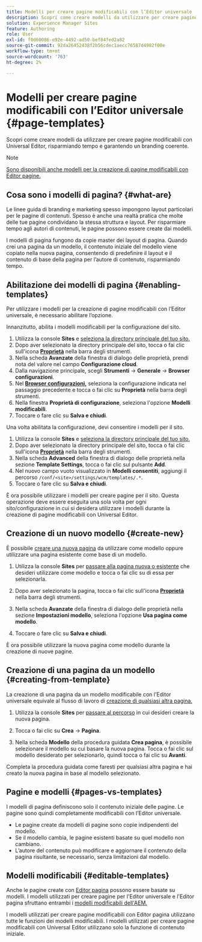 ```yaml
---
title: Modelli per creare pagine modificabili con l’Editor universale
description: Scopri come creare modelli da utilizzare per creare pagine modificabili con Universal Editor, risparmiando tempo e garantendo un branding coerente.
solution: Experience Manager Sites
feature: Authoring
role: User
exl-id: f0d60086-e92e-4492-ad50-bef84fed2a82
source-git-commit: 92da26452438f2b56cdec1aecc76587d4982f00e
workflow-type: tm+mt
source-wordcount: '763'
ht-degree: 2%

---
```



# Modelli per creare pagine modificabili con l’Editor universale {#page-templates}

Scopri come creare modelli da utilizzare per creare pagine modificabili con Universal Editor, risparmiando tempo e garantendo un branding coerente.

>[!NOTE]
>
>[Sono disponibili anche modelli per la creazione di pagine modificabili con Editor pagine.](/help/sites-cloud/authoring/page-editor/templates.md)

## Cosa sono i modelli di pagina? {#what-are}

Le linee guida di branding e marketing spesso impongono layout particolari per le pagine di contenuti. Spesso è anche una realtà pratica che molte delle tue pagine condividano la stessa struttura e layout. Per risparmiare tempo agli autori di contenuti, le pagine possono essere create dai modelli.

I modelli di pagina fungono da copie master dei layout di pagina. Quando crei una pagina da un modello, il contenuto iniziale del modello viene copiato nella nuova pagina, consentendo di predefinire il layout e il contenuto di base della pagina per l’autore di contenuto, risparmiando tempo.

## Abilitazione dei modelli di pagina {#enabling-templates}

Per utilizzare i modelli per la creazione di pagine modificabili con l’Editor universale, è necessario abilitare l’opzione.

Innanzitutto, abilita i modelli modificabili per la configurazione del sito.

1. Utilizza la console **Sites** e [seleziona la directory principale del tuo sito.](/help/sites-cloud/authoring/sites-console/introduction.md#selecting-resources)
1. Dopo aver selezionato la directory principale del sito, tocca o fai clic sull&#39;icona [**Proprietà**](/help/sites-cloud/authoring/sites-console/page-properties.md) nella barra degli strumenti.
1. Nella scheda **Avanzate** della finestra di dialogo delle proprietà, prendi nota del valore nel campo **Configurazione cloud**.
1. Dalla navigazione principale, scegli **Strumenti** -> **Generale** -> **Browser configurazioni**.
1. Nel **[Browser configurazioni,](/help/implementing/developing/introduction/configurations.md)** seleziona la configurazione indicata nel passaggio precedente e tocca o fai clic su **Proprietà** nella barra degli strumenti.
1. Nella finestra **Proprietà di configurazione**, seleziona l&#39;opzione **Modelli modificabili**.
1. Toccare o fare clic su **Salva e chiudi**.

Una volta abilitata la configurazione, devi consentire i modelli per il sito.

1. Utilizza la console **Sites** e [seleziona la directory principale del tuo sito.](/help/sites-cloud/authoring/sites-console/introduction.md#selecting-resources)
1. Dopo aver selezionato la directory principale del sito, tocca o fai clic sull&#39;icona [**Proprietà**](/help/sites-cloud/authoring/sites-console/page-properties.md) nella barra degli strumenti.
1. Nella scheda **Advanced** della finestra di dialogo delle proprietà nella sezione **Template Settings**, tocca o fai clic sul pulsante **Add**.
1. Nel nuovo campo vuoto visualizzato in **Modelli consentiti**, aggiungi il percorso `/conf/<site>/settings/wcm/templates/.*`.
1. Toccare o fare clic su **Salva e chiudi**.

È ora possibile utilizzare i modelli per creare pagine per il sito. Questa operazione deve essere eseguita una sola volta per ogni sito/configurazione in cui si desidera utilizzare i modelli durante la creazione di pagine modificabili con Universal Editor.

## Creazione di un nuovo modello {#create-new}

È possibile [creare una nuova pagina](/help/sites-cloud/authoring/sites-console/creating-pages.md) da utilizzare come modello oppure utilizzare una pagina esistente come base di un modello.

1. Utilizza la console **Sites** per [passare alla pagina nuova o esistente](/help/sites-cloud/authoring/sites-console/introduction.md#selecting-resources) che desideri utilizzare come modello e tocca o fai clic su di essa per selezionarla.

1. Dopo aver selezionato la pagina, tocca o fai clic sull&#39;icona [**Proprietà**](/help/sites-cloud/authoring/sites-console/page-properties.md) nella barra degli strumenti.

1. Nella scheda **Avanzate** della finestra di dialogo delle proprietà nella sezione **Impostazioni modello**, seleziona l&#39;opzione **Usa pagina come modello**.

1. Toccare o fare clic su **Salva e chiudi**.

È ora possibile utilizzare la nuova pagina come modello durante la creazione di nuove pagine.

## Creazione di una pagina da un modello {#creating-from-template}

La creazione di una pagina da un modello modificabile con l&#39;Editor universale equivale al flusso di lavoro di [creazione di qualsiasi altra pagina.](/help/sites-cloud/authoring/sites-console/creating-pages.md)

1. Utilizza la console **Sites** per [passare al percorso](/help/sites-cloud/authoring/sites-console/introduction.md#selecting-resources) in cui desideri creare la nuova pagina.

1. Tocca o fai clic su **Crea** -> **Pagina**.

1. Nella scheda **Modello** della procedura guidata **Crea pagina**, è possibile selezionare il modello su cui basare la nuova pagina. Tocca o fai clic sul modello desiderato per selezionarlo, quindi tocca o fai clic su **Avanti**.

Completa la procedura guidata come faresti per qualsiasi altra pagina e hai creato la nuova pagina in base al modello selezionato.

## Pagine e modelli {#pages-vs-templates}

I modelli di pagina definiscono solo il contenuto iniziale delle pagine. Le pagine sono quindi completamente modificabili con l’Editor universale.

* Le pagine create da modelli di pagine sono copie indipendenti del modello.
* Se il modello cambia, le pagine esistenti basate su quel modello non cambiano.
* L’autore del contenuto può modificare e aggiornare il contenuto della pagina risultante, se necessario, senza limitazioni dal modello.

## Modelli modificabili {#editable-templates}

Anche le pagine create con [Editor pagina](/help/sites-cloud/authoring/page-editor/introduction.md) possono essere basate su modelli. I modelli utilizzati per creare pagine per l&#39;Editor universale e l&#39;Editor pagina sfruttano entrambi i [modelli modificabili dell&#39;AEM.](/help/implementing/developing/components/templates.md)

I modelli utilizzati per creare pagine modificabili con Editor pagina utilizzano tutte le funzioni dei modelli modificabili. I modelli utilizzati per creare pagine modificabili con Universal Editor utilizzano solo la funzione di contenuto iniziale.

